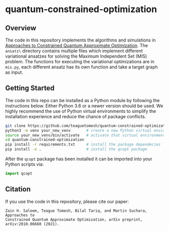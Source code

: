 # quantum-constrained-optimization

## Overview
The code in this repository implements the algorithms and simulations in [Approaches to Constrained Quantum Approximate Optimization](https://arxiv.org/abs/2010.06660). The `ansatz\` directory contains multiple files which implement different variational ansatzes for solving the Maximum Independent Set (MIS) problem. The functions for executing the variational optimizations are in `mis.py`, each different ansatz has its own function and take a target graph as input.

## Getting Started
The code in this repo can be installed as a Python module by following the instructions below. Either Python 3.6 or a newer version should be used. We highly recommend the use of Python virtual environments to simplify the installation experience and reduce the chance of package conflicts.

```bash
git clone https://github.com/teaguetomesh/quantum-constrained-optimization.git
python3 -m venv your_new_venv       # create a new Python virtual environment
source your_new_venv/bin/activate   # activate that virtual environment
cd quantum-constrained-optimization
pip install -r requirements.txt     # install the package dependecies
pip install -e .                    # install the qcopt package
```

After the `qcopt` package has been installed it can be imported into your Python scripts via:

```python
import qcopt
```

## Citation
If you use the code in this repository, please cite our paper:

    Zain H. Saleem, Teague Tomesh, Bilal Tariq, and Martin Suchara, Approaches to
    Constrained Quantum Approximate Optimization, arXiv preprint, arXiv:2010.06660 (2021).
